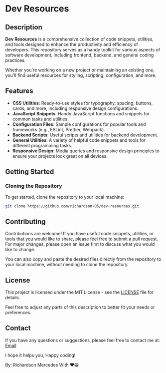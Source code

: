 # Dev Resources

## Description

**Dev Resources** is a comprehensive collection of code snippets, utilities, and tools designed to enhance the productivity and efficiency of developers. This repository serves as a handy toolkit for various aspects of software development, including frontend, backend, and general coding practices.

Whether you're working on a new project or maintaining an existing one, you'll find useful resources for styling, scripting, configuration, and more. 

## Features

- **CSS Utilities**: Ready-to-use styles for typography, spacing, buttons, cards, and more, including responsive design configurations.
- **JavaScript Snippets**: Handy JavaScript functions and snippets for common tasks and utilities.
- **Configuration Files**: Sample configurations for popular tools and frameworks (e.g., ESLint, Prettier, Webpack).
- **Backend Scripts**: Useful scripts and utilities for backend development.
- **General Utilities**: A variety of helpful code snippets and tools for different programming tasks.
- **Responsive Design**: Media queries and responsive design principles to ensure your projects look great on all devices.

## Getting Started

### Cloning the Repository

To get started, clone the repository to your local machine:

```bash
git clone https://github.com/richardson-05/dev-resources.git
```

## Contributing
Contributions are welcome! If you have useful code snippets, utilities, or tools that you would like to share, please feel free to submit a pull request. For major changes, please open an issue first to discuss what you would like to change.

You can also copy and paste the desired files directly from the repository to your local machine, without needing to clone the repository.

## License
This project is licensed under the MIT License - see the [LICENSE](https://github.com/richardson-05/dev-resources/blob/main/LICENSE) file for details.

Feel free to adjust any parts of this description to better fit your needs or preferences.

## Contact
If you have any questions or suggestions, please feel free to contact me at:
<a href="mailto:alexander65mercedes@gmail.com">Email</a>

I hope it helps you,
Happy coding!

By: Richardson Mercedes With ❤️😁